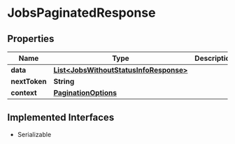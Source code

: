 

# JobsPaginatedResponse


## Properties

| Name | Type | Description | Notes |
|------------ | ------------- | ------------- | -------------|
|**data** | [**List&lt;JobsWithoutStatusInfoResponse&gt;**](JobsWithoutStatusInfoResponse.md) |  |  [optional] |
|**nextToken** | **String** |  |  [optional] |
|**context** | [**PaginationOptions**](PaginationOptions.md) |  |  [optional] |


## Implemented Interfaces

* Serializable


